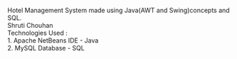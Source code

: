 Hotel Management System made using Java(AWT and Swing)concepts and SQL.<br>
Shruti Chouhan<br>
Technologies Used :<br> 1. Apache NetBeans IDE - Java <br> 2. MySQL Database - SQL
